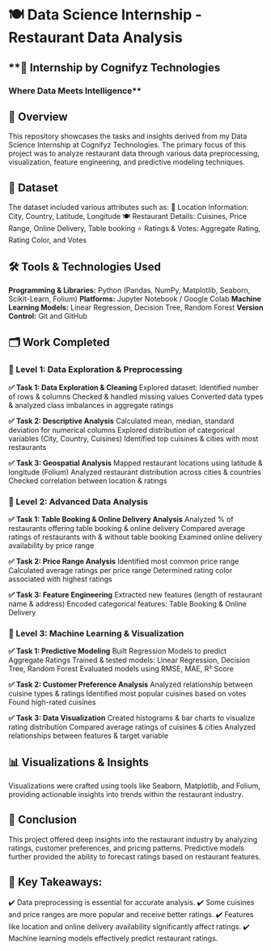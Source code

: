 # **🍽️ Data Science Internship - Restaurant Data Analysis**
## **🚀 Internship by Cognifyz Technologies
### Where Data Meets Intelligence**

## **📌 Overview**
This repository showcases the tasks and insights derived from my Data Science Internship at Cognifyz Technologies. The primary focus of this project was to analyze restaurant data through various data preprocessing, visualization, feature engineering, and predictive modeling techniques.

## **💾 Dataset**
The dataset included various attributes such as:
📍 Location Information: City, Country, Latitude, Longitude
🍽️ Restaurant Details: Cuisines, Price Range, Online Delivery, Table booking
⭐ Ratings & Votes: Aggregate Rating, Rating Color, and Votes

## **🛠️ Tools & Technologies Used**
**Programming & Libraries:** Python (Pandas, NumPy, Matplotlib, Seaborn, Scikit-Learn, Folium)
**Platforms:** Jupyter Notebook / Google Colab
**Machine Learning Models:** Linear Regression, Decision Tree, Random Forest
**Version Control:** Git and GitHub

## **🗂️ Work Completed**
### **🔹 Level 1: Data Exploration & Preprocessing**

**✅ Task 1: Data Exploration & Cleaning**
Explored dataset: Identified number of rows & columns
Checked & handled missing values
Converted data types & analyzed class imbalances in aggregate ratings

**✅ Task 2: Descriptive Analysis**
Calculated mean, median, standard deviation for numerical columns
Explored distribution of categorical variables (City, Country, Cuisines)
Identified top cuisines & cities with most restaurants

**✅ Task 3: Geospatial Analysis**
Mapped restaurant locations using latitude & longitude (Folium)
Analyzed restaurant distribution across cities & countries
Checked correlation between location & ratings

### **🔹 Level 2: Advanced Data Analysis**

**✅ Task 1: Table Booking & Online Delivery Analysis**
Analyzed % of restaurants offering table booking & online delivery
Compared average ratings of restaurants with & without table booking
Examined online delivery availability by price range

**✅ Task 2: Price Range Analysis**
Identified most common price range
Calculated average ratings per price range
Determined rating color associated with highest ratings

**✅ Task 3: Feature Engineering**
Extracted new features (length of restaurant name & address)
Encoded categorical features: Table Booking & Online Delivery

### **🔹 Level 3: Machine Learning & Visualization**

**✅ Task 1: Predictive Modeling**
Built Regression Models to predict Aggregate Ratings
Trained & tested models: Linear Regression, Decision Tree, Random Forest
Evaluated models using RMSE, MAE, R² Score

**✅ Task 2: Customer Preference Analysis**
Analyzed relationship between cuisine types & ratings
Identified most popular cuisines based on votes
Found high-rated cuisines

**✅ Task 3: Data Visualization**
Created histograms & bar charts to visualize rating distribution
Compared average ratings of cuisines & cities
Analyzed relationships between features & target variable

## **📊 Visualizations & Insights**
Visualizations were crafted using tools like Seaborn, Matplotlib, and Folium, providing actionable insights into trends within the restaurant industry.

## **🎯 Conclusion**
This project offered deep insights into the restaurant industry by analyzing ratings, customer preferences, and pricing patterns. Predictive models further provided the ability to forecast ratings based on restaurant features.

## **📌 Key Takeaways:**
✔️ Data preprocessing is essential for accurate analysis.
✔️ Some cuisines and price ranges are more popular and receive better ratings.
✔️ Features like location and online delivery availability significantly affect ratings.
✔️ Machine learning models effectively predict restaurant ratings.
